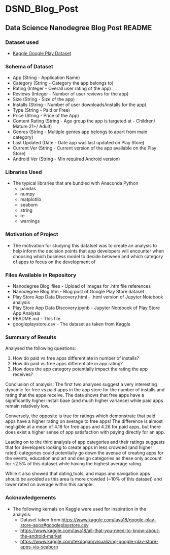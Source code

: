 # DSND_Blog_Post

## Data Science Nanodegree Blog Post README

### Dataset used
 * [Kaggle Google Play Dataset](https://www.kaggle.com/lava18/google-play-store-apps#googleplaystore.csv)

### Schema of Dataset
 * App (String - Application Name)
 * Category (String - Category the app belongs to)
 * Rating (Integer - Overall user rating of the app)
 * Reviews (Integer - Number of user reviews for the app)
 * Size (String - Size of the app)
 * Installs (String - Number of user downloads/installs for the app)
 * Type (String - Paid or Free)
 * Price (String - Price of the App)
 * Content Rating (String - Age group the app is targeted at - Children/ Mature 21+/ Adult)
 * Genres (String - Multiple genres app belongs to apart from main category)
 * Last Updated (Date - Date app was last updated on Play Store)
 * Current Ver (String - Current version of the app available on the Play Store)
 * Android Ver (String - Min required Android version)

### Libraries Used
 * The typical libraries that are bundled with Anaconda Python
    * pandas
    * numpy
    * matplotlib
    * seaborn
    * string
    * re
    * warnings
         
### Motivation of Project
 * The motivation for studying this datatset was to create an analysis to help inform the decision points that app developers will encounter when choosing which business model to decide between and which category of apps to focus on the development of
 
### Files Available in Repository
 * Nanodegree Blog_files - Upload of images for .htm file references
 * Nanodegree Blog.htm - Blog post of Google Play Store dataset
 * Play Store App Data Discovery.html - .html version of Jupyter Notebook analysis
 * Play Store App Data Discovery.ipynb - Jupyter Notebook of Play Store App Analysis
 * README.md - This file
 * googleplaystore.csv - The dataset as taken from Kaggle
 
### Summary of Results

Analysed the following questions:
1. How do paid vs free apps differentiate in number of installs?
2. How do paid vs free apps differentiate in app rating?
3. How does the app category potentially impact the rating the app receives?

Conclusion of analysis:
The first two analyses suggest a very interesting dynamic for free vs paid apps in the app store for the number of installs and rating that the apps receive. The data shows that free apps have a significantly higher install base (and much higher variance) while paid apps remain relatively low.

Conversely, the opposite is true for ratings which demonstrate that paid apps have a higher rating on average to free apps! The difference is almost negligible at a mean of 4.18 for free apps and 4.26 for paid apps, but there does exist a higher sense of app satisfaction with paying directly for an app.

Leading on to the third analysis of app categories and their ratings suggests that for developers looking to create apps in less crowded (and higher rated) categories could potentially go down the avenue of creating apps for the events, education and art and design categories as these only account for ~2.5% of this dataset while having the highest average rating.

While it also showed that dating,tools, and maps and navigation apps should be avoided as this area is more crowded (~10% of this dataset) and lower rated on average within this sample.

### Acknowledgements
 * The following kernals on Kaggle were used for inspiration in the analysis:
    * Dataset taken from https://www.kaggle.com/lava18/google-play-store-apps#googleplaystore.csv
    * https://www.kaggle.com/lava18/all-that-you-need-to-know-about-the-android-market
    * https://www.kaggle.com/tekdogan/visualizing-google-play-store-apps-via-seaborn
